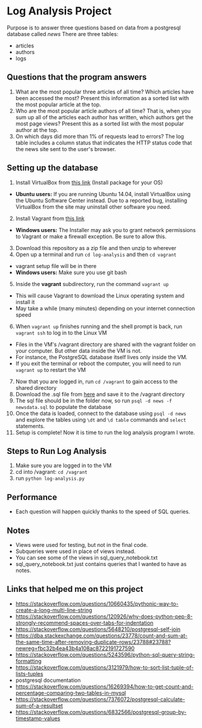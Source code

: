 # Log Analysis Project
Purpose is to answer three questions based on data from a postgresql database called _news_
There are three tables:
* articles
* authors
* logs

## Questions that the program answers
1. What are the most popular three articles of all time? Which articles have been accessed the most? Present this information as a sorted list with the most popular article at the top.
2. Who are the most popular article authors of all time? That is, when you sum up all of the articles each author has written, which authors get the most page views? Present this as a sorted list with the most popular author at the top.
3. On which days did more than 1% of requests lead to errors? The log table includes a column status that indicates the HTTP status code that the news site sent to the user's browser.

## Setting up the database
1. Install VirtualBox from [this link](https://www.virtualbox.org/wiki/Downloads) (Install package for your OS)
  * **Ubuntu users:** If you are running Ubuntu 14.04, install VirtualBox using the Ubuntu Software Center instead. Due to a reported bug, installing VirtualBox from the site may uninstall other software you need.
2. Install Vagrant from [this link](https://www.vagrantup.com/downloads.html)
  * **Windows users:** The Installer may ask you to grant network permissions to Vagrant or make a firewall exception. Be sure to allow this.
3. Download this repository as a zip file and then unzip to wherever
4. Open up a terminal and run `cd log-analysis` and then `cd vagrant`
  * vagrant setup file will be in there
   * **Windows users:** Make sure you use git bash
5. Inside the **vagrant** subdirectory, run the command `vagrant up`
  * This will cause Vagrant to download the Linux operating system and install it
  * May take a while (many minutes) depending on your internet connection speed
6. When `vagrant up` finishes running and the shell prompt is back, run `vagrant ssh` to log in to the Linux VM
  * Files in the VM's /vagrant directory are shared with the vagrant folder on your computer. But other data inside the VM is not.
  * For instance, the PostgreSQL database itself lives only inside the VM.
  * If you exit the terminal or reboot the computer, you will need to run `vagrant up` to restart the VM
7. Now that you are logged in, run `cd /vagrant` to gain access to the shared directory
8. Download the .sql file from [here](https://www.dropbox.com/sh/id32zcts13oiduw/AADE5LRHXN5sK6N4qSMqianfa?dl=0) and save it to the /vagrant directory
8. The sql file should be in the folder now, so run `psql -d news -f newsdata.sql` to populate the database
9. Once the data is loaded, connect to the database using `psql -d news` and explore the tables using `\dt` and `\d table` commands and `select` statements.
10. Setup is complete! Now it is time to run the log analysis program I wrote.


## Steps to Run Log Analysis
1. Make sure you are logged in to the VM
2. cd into /vagrant: `cd /vagrant`
3. run `python log-analysis.py`

## Performance
* Each question will happen quickly thanks to the speed of SQL queries.

## Notes
* Views were used for testing, but not in the final code.  
* Subqueries were used in place of views instead.
* You can see some of the views in sql_query_notebook.txt
* sql_query_notebook.txt just contains queries that I wanted to have as notes.

## Links that helped me on this project
* https://stackoverflow.com/questions/10660435/pythonic-way-to-create-a-long-multi-line-string
* https://stackoverflow.com/questions/120926/why-does-python-pep-8-strongly-recommend-spaces-over-tabs-for-indentation
* https://stackoverflow.com/questions/5648210/postgresql-self-join
* https://dba.stackexchange.com/questions/23778/count-and-sum-at-the-same-time-after-removing-duplicate-rows/23788#23788?newreg=fbc32b4ea43b4a108ac8722191727590
* https://stackoverflow.com/questions/5243596/python-sql-query-string-formatting
* https://stackoverflow.com/questions/3121979/how-to-sort-list-tuple-of-lists-tuples
* postgresql documentation
* https://stackoverflow.com/questions/16269394/how-to-get-count-and-percentage-comparing-two-tables-in-mysql
* https://stackoverflow.com/questions/7376072/postgresql-calculate-sum-of-a-resultset
* https://stackoverflow.com/questions/6832566/postgresql-group-by-timestamp-values
